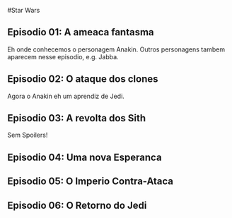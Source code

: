 #Star Wars

## Episodio 01: A ameaca fantasma

Eh onde conhecemos o personagem Anakin. Outros personagens
tambem aparecem nesse episodio, e.g. Jabba.

## Episodio 02: O ataque dos clones

Agora o Anakin eh um aprendiz de Jedi.

## Episodio 03: A revolta dos Sith

Sem Spoilers!

## Episodio 04: Uma nova Esperanca

## Episodio 05: O Imperio Contra-Ataca

## Episodio 06: O Retorno do Jedi
